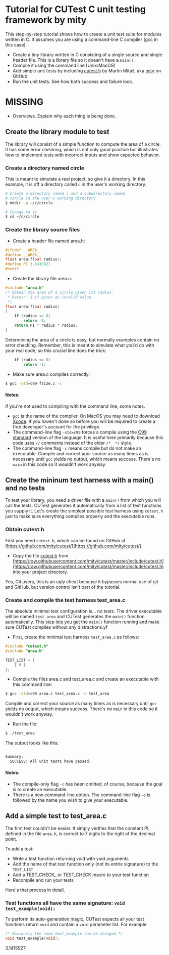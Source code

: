 # Tutorial for CUTest C unit testing framework by mity

This step-by-step tutorial shows how to create a unit test suite for modules written in C. It assumes you are using a command-line C compiler (gcc in this case).

* Create a tiny library written in C consisting of a single source and single header file. This is a library file so it doesn't have a `main()`.
* Compile it using the command line (Unix/MacOS)
* Add simple unit tests by including [cutest.h](https://github.com/mity/cutest) by Martin Mitáš, aka [mity](https://github.com/mity) on GitHub
* Run the unit tests. See how both success and failure look.

# MISSING
* Overviews. Explain why each thing is being done.

## Create the library module to test

The library will consist of a simple function to compute the area of a circle. It has some error checking, which is not only good practice but illustrates how to implement tests with incorrect inputs and show expected behavior.

### Create a directory named circle

This is meant to simulate a real project, so give it a directory. In this example, it is off a directory called `c` in the user's working directory.

```bash
# Create a directory named c and a subdirectory named
# circle in the user's working directory
$ mkdir -p ~/c/circle

# Change to it
$ cd ~/c/circle
```

### Create the library source files

* Create a header file named area.h:

```c
#ifndef __AREA__
#define __AREA__
float area(float radius);
#define PI 3.1415927
#endif
```

* Create the library file area.c:

```c
#include "area.h"
/* Obtain the area of a circle given its radius.
 * Return -1 if given an invalid value.
 */
float area(float radius)
{
    if (radius <= 0)
        return -1;    
    return PI * radius * radius;
}
```

Determining the area of a circle is easy, but normally examples contain no error checking. Remember, this is meant to simulate what you'd do with your real code, so this crucial line does the trick:

```c
    if (radius <= 0)
        return -1;    
```

* Make sure area.c compiles correctly:

```bash
$ gcc -std=c99 fsize.c -c
```

#### Notes:

If you're not used to compiling with the command line, some notes.

* `gcc` is the name of the compiler. On MacOS you may need to download [Xcode](https://developer.apple.com/xcode/downloads/). If you haven't done so before you will be required to create a free developer's account for the privilege.
* The command-line flag `-std=c99` forces a compile using the [C99 standard](https://en.wikipedia.org/wiki/C99) version of the language. It is useful here primarily because this code uses `//` comments instead of the older `/*  */` style.
* The command-line flag `-c` means compile but do not make an executable. Compile and correct your source as many times as is necessary until `gcc` yields no output, which means success. There's no `main` in this code so it wouldn't work anyway.

## Create the mininum test harness with a main() and no tests

To test your library, you need a driver file with a `main()` from which you will call the tests. CUTest generates it automatically from a list of test functions you supply it. Let's create the simplest possible test harness using `cutest.h` just to make sure everything compiles properly and the executable runs.

### Obtain cutest.h

First you need `cutest.h`, which can be found on GitHub at [https://github.com/mity/cutest/](https://github.com/mity/cutest/).

* Copy the file [cutest.h](https://raw.githubusercontent.com/mity/cutest/master/include/cutest.h) from [https://raw.githubusercontent.com/mity/cutest/master/include/cutest.h](https://raw.githubusercontent.com/mity/cutest/master/include/cutest.h) into your project directory. 

Yes, Git users, this is an ugly cheat because it bypasses normal use of git and GitHub, but version control isn't part of the tutorial.

### Create and compile the test harness test_area.c

The absolute minimal test configuration is... no tests. The driver executable will be named `test_area` and CUTest generates the `main()` function automatically. This step lets you get the `main()` function running and make sure CUTest compiles without any distractions.yf
* First, create the minimal test harness `test_area.c` as follows:

```c
#include "cutest.h"
#include "area.h"

TEST_LIST = {
    { 0 }
};
```

* Compile the files area.c and test_area.c and create an executable with this command line:

```bash
$ gcc -std=c99 area.c test_area.c -o test_area
```

Compile and correct your source as many times as is necessary until `gcc` yields no output, which means success. There's no `main` in this code so it wouldn't work anyway.

* Run the file:

```bash
$ ./test_area
```

The output looks like this:

```bash

Summary:
  SUCCESS: All unit tests have passed.
```

#### Notes:

* The compile-only flag `-c` has been omitted, of course, because the goal is to create an executable.
* There is a new command-line option. The command-line flag `-o` is followed by the name you wish to give your executable. 


## Add a simple test to test_area.c

The first test couldn't be easier. It simply verifies that the constant PI, defined in the file `area.h`, is correct to 7 digits to the right of the decimal point.

To add a test:

* Write a test function returning void with void arguments
* Add the name of that test function only (not its entire signature) to the `TEST_LIST`
* Add a TEST_CHECK_ or TEST_CHECK macro to your test function
* Recompile and run your tests

Here's that process in detail.

### Test functions all have the same signature: `void test_example(void);`

To perform its auto-generation magic, CUTest expects all your test functions return `void` and contain a `void` parameter list. For example:

```c
/* Obviously the name text_example can be changed */
void test_example(void);
```



3.1415927


